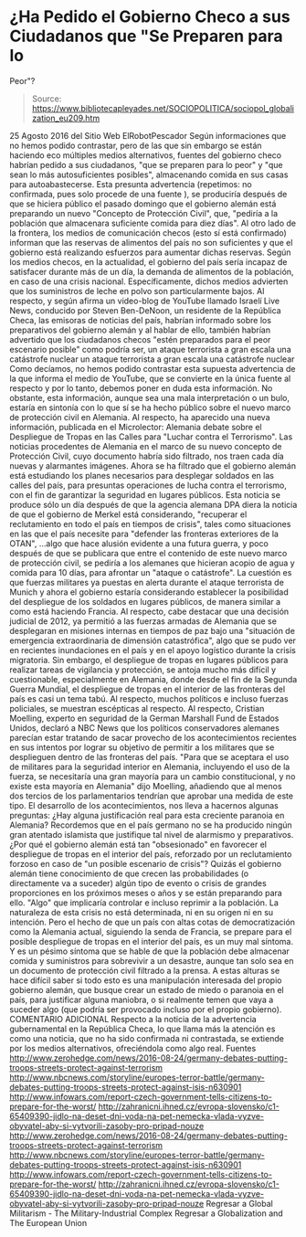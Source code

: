 # ¿Ha Pedido el Gobierno Checo a sus Ciudadanos que "Se Preparen para lo 
Peor"?

> Source: https://www.bibliotecapleyades.net/SOCIOPOLITICA/sociopol_globalization_eu209.htm

25 Agosto 2016
del Sitio Web ElRobotPescador
Según informaciones que no hemos podido contrastar, pero de las que sin embargo se están haciendo eco múltiples medios alternativos, fuentes del gobierno checo habrían pedido a sus ciudadanos,
"que se preparen para lo peor" y "que sean lo más autosuficientes posibles", almacenando comida en sus casas para autoabastecerse.
Esta presunta advertencia (repetimos: no confirmada, pues solo procede de una fuente ), se produciría después de que se hiciera público el pasado domingo que el gobierno alemán está preparando un nuevo "Concepto de Protección Civil", que,
"pediría a la población que almacenara suficiente comida para diez días".
Al otro lado de la frontera, los medios de comunicación checos (esto sí está confirmado) informan que las reservas de alimentos del país no son suficientes y que el gobierno está realizando esfuerzos para aumentar dichas reservas.
Según los medios checos, en la actualidad, el gobierno del país sería incapaz de satisfacer durante más de un día, la demanda de alimentos de la población, en caso de una crisis nacional.
Específicamente, dichos medios advierten que los suministros de leche en polvo son particularmente bajos. Al respecto, y según afirma un video-blog de YouTube llamado Israelí Live News, conducido por Steven Ben-DeNoon, un residente de la República Checa, las emisoras de noticias del país, habrían informado sobre los preparativos del gobierno alemán y al hablar de ello, también habrían advertido que los ciudadanos checos "estén preparados para el peor escenario posible" como podría ser,
un ataque terrorista a gran escala una catástrofe nuclear
un ataque terrorista a gran escala
una catástrofe nuclear
Como decíamos, no hemos podido contrastar esta supuesta advertencia de la que informa el medio de YouTube, que se convierte en la única fuente al respecto y por lo tanto, debemos poner en duda esta información. No obstante, esta información, aunque sea una mala interpretación o un bulo, estaría en sintonía con lo que sí se ha hecho público sobre el nuevo marco de protección civil en Alemania. Al respecto, ha aparecido una nueva información, publicada en el Microlector: Alemania debate sobre el Despliegue de Tropas en las Calles para "Luchar contra el Terrorismo". Las noticias procedentes de Alemania en el marco de su nuevo concepto de Protección Civil, cuyo documento habría sido filtrado, nos traen cada día nuevas y alarmantes imágenes. Ahora se ha filtrado que el gobierno alemán está estudiando los planes necesarios para desplegar soldados en las calles del país, para presuntas operaciones de lucha contra el terrorismo, con el fin de garantizar la seguridad en lugares públicos.
Esta noticia se produce sólo un día después de que la agencia alemana DPA diera la noticia de que el gobierno de Merkel está considerando,
"recuperar el reclutamiento en todo el país en tiempos de crisis", tales como situaciones en las que el país necesite para "defender las fronteras exteriores de la OTAN",
...algo que hace alusión evidente a una futura guerra, y poco después de que se publicara que entre el contenido de este nuevo marco de protección civil, se pediría a los alemanes que hicieran acopio de agua y comida para 10 días, para afrontar un "ataque o catástrofe". La cuestión es que fuerzas militares ya puestas en alerta durante el ataque terrorista de Munich y ahora el gobierno estaría considerando establecer la posibilidad del despliegue de los soldados en lugares públicos, de manera similar a como está haciendo Francia. Al respecto, cabe destacar que una decisión judicial de 2012, ya permitió a las fuerzas armadas de Alemania que se desplegaran en misiones internas en tiempos de paz bajo una "situación de emergencia extraordinaria de dimensión catastrófica", algo que se pudo ver en recientes inundaciones en el país y en el apoyo logístico durante la crisis migratoria.
Sin embargo, el despliegue de tropas en lugares públicos para realizar tareas de vigilancia y protección, se antoja mucho más difícil y cuestionable, especialmente en Alemania, donde desde el fin de la Segunda Guerra Mundial, el despliegue de tropas en el interior de las fronteras del país es casi un tema tabú. Al respecto, muchos políticos e incluso fuerzas policiales, se muestran escépticas al respecto. Al respecto, Cristian Moelling, experto en seguridad de la German Marshall Fund de Estados Unidos, declaró a NBC News que los políticos conservadores alemanes parecían estar tratando de sacar provecho de los acontecimientos recientes en sus intentos por lograr su objetivo de permitir a los militares que se desplieguen dentro de las fronteras del país.
"Para que se aceptara el uso de militares para la seguridad interior en Alemania, incluyendo el uso de la fuerza, se necesitaría una gran mayoría para un cambio constitucional, y no existe esta mayoría en Alemania" dijo Moelling, añadiendo que al menos dos tercios de los parlamentarios tendrían que aprobar una medida de este tipo.
El desarrollo de los acontecimientos, nos lleva a hacernos algunas preguntas: ¿Hay alguna justificación real para esta creciente paranoia en Alemania? Recordemos que en el país germano no se ha producido ningún gran atentado islamista que justifique tal nivel de alarmismo y preparativos. ¿Por qué el gobierno alemán está tan "obsesionado" en favorecer el despliegue de tropas en el interior del país, reforzado por un reclutamiento forzoso en caso de "un posible escenario de crisis"? Quizás el gobierno alemán tiene conocimiento de que crecen las probabilidades (o directamente va a suceder) algún tipo de evento o crisis de grandes proporciones en los próximos meses o años y se están preparando para ello. "Algo" que implicaría controlar e incluso reprimir a la población. La naturaleza de esta crisis no está determinada, ni en su origen ni en su intención.
Pero el hecho de que un país con altas cotas de democratización como la Alemania actual, siguiendo la senda de Francia, se prepare para el posible despliegue de tropas en el interior del país, es un muy mal síntoma. Y es un pésimo síntoma que se hable de que la población debe almacenar comida y suministros para sobrevivir a un desastre, aunque tan solo sea en un documento de protección civil filtrado a la prensa. A estas alturas se hace difícil saber si todo esto es una manipulación interesada del propio gobierno alemán, que busque crear un estado de miedo o paranoia en el país, para justificar alguna maniobra, o si realmente temen que vaya a suceder algo (que podría ser provocado incluso por el propio gobierno).
COMENTARIO ADICIONAL
Respecto a la noticia de la advertencia gubernamental en la República Checa, lo que llama más la atención es como una noticia, que no ha sido confirmada ni contrastada, se extiende por los medios alternativos, ofreciéndola como algo real.
Fuentes
http://www.zerohedge.com/news/2016-08-24/germany-debates-putting-troops-streets-protect-against-terrorism http://www.nbcnews.com/storyline/europes-terror-battle/germany-debates-putting-troops-streets-protect-against-isis-n630901 http://www.infowars.com/report-czech-government-tells-citizens-to-prepare-for-the-worst/ http://zahranicni.ihned.cz/evropa-slovensko/c1-65409390-jidlo-na-deset-dni-voda-na-pet-nemecka-vlada-vyzve-obyvatel-aby-si-vytvorili-zasoby-pro-pripad-nouze
http://www.zerohedge.com/news/2016-08-24/germany-debates-putting-troops-streets-protect-against-terrorism
http://www.nbcnews.com/storyline/europes-terror-battle/germany-debates-putting-troops-streets-protect-against-isis-n630901
http://www.infowars.com/report-czech-government-tells-citizens-to-prepare-for-the-worst/
http://zahranicni.ihned.cz/evropa-slovensko/c1-65409390-jidlo-na-deset-dni-voda-na-pet-nemecka-vlada-vyzve-obyvatel-aby-si-vytvorili-zasoby-pro-pripad-nouze
Regresar a Global Militarism - The Military-Industrial Complex
Regresar a Globalization and The European Union
